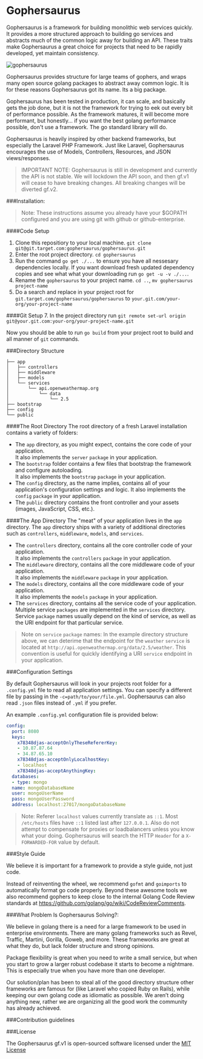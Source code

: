 Gophersaurus
=============================

Gophersaurus is a framework for building monolithic web services quickly. It provides a more structured approach to building go services and abstracts much of the common logic away for building an API.  These traits make Gophersaurus a great choice for projects that need to be rapidly developed, yet maintain consistency.  

![gophersaurus](https://git.target.com/gophersaurus/art/raw/master/gophersaurus.png)

Gophersaurus provides structure for large teams of gophers, and wraps many open source golang packages to abstract away common logic.  It is for these reasons Gophersaurus got its name.  Its a big package.

Gophersaurus has been tested in production, it can scale, and basically gets the job done, but it is not the framework for trying to eek out every bit of performance possible.  As the framework matures, it will become more performant, but honestly... if you want the best golang performance possible, don't use a framework.  The go standard library will do.  

Gophersaurus is heavily inspired by other backend frameworks, but especially the Laravel PHP Framework.  Just like Laravel, Gophersaurus encourages the use of Models, Controllers, Resources, and JSON views/responses.

> IMPORTANT NOTE: Gophersaurus is still in development and currently the API is not stable.  We will lockdown the API soon, and then gf.v1 will cease to have breaking changes.  All breaking changes will be diverted gf.v2.

###Installation:

> Note: These instructions assume you already have your $GOPATH configured and you are using git with github or github-enterprise.

####Code Setup
1. Clone this repositiory to your local machine. `git clone git@git.target.com:gophersaurus/gophersaurus.git`
2. Enter the root project directory. `cd gophersaurus`
4. Run the command `go get ./...` to ensure you have all nessesary dependencies locally.  If you want download fresh updated dependency copies and see what what your downloading run `go get -u -v ./...`.
5. Rename the `gophersaurus` to your project name. `cd ..`, `mv gophersaurus project-name`
6. Do a search and replace in your project root for `git.target.com/gophersaurus/gophersaurus` to `your.git.com/your-org/your-project-name`

####Git Setup
7. In the project directory run `git remote set-url origin git@your.git.com:your-org/your-project-name.git`

Now you should be able to run `go build` from your project root to build and all manner of `git` commands.

###Directory Structure

```
├── app
│   ├── controllers
│   ├── middleware
│   ├── models
│   └── services
│       └── api.openweathermap.org
│           └── data
│               └── 2.5
├── bootstrap
├── config
└── public
```

####The Root Directory
The root directory of a fresh Laravel installation contains a variety of folders:

* The `app` directory, as you might expect, contains the core code of your application.  
  It also implements the `server` `package` in your application.
* The `bootstrap` folder contains a few files that bootstrap the framework and configure autoloading.  
  It also implements the `bootstrap` `package` in your application.
* The `config` directory, as the name implies, contains all of your application's configuration settings and logic.
  It also implements the `config` `package` in your application.
* The `public` directory contains the front controller and your assets (images, JavaScript, CSS, etc.).

####The App Directory
The "meat" of your application lives in the `app` directory. The `app` directory ships with a variety of additional directories such as `controllers`, `middleware`, `models`, and `services`.

* The `controllers` directory, contains all the core controller code of your application.  
  It also implements the `controllers` `package` in your application.
* The `middleware` directory, contains all the core middleware code of your application.  
  It also implements the `middleware` `package` in your application.
* The `models` directory, contains all the core middleware code of your application.  
  It also implements the `models` `package` in your application.
* The `services` directory, contains all the service code of your application.  
  Multiple service `packages` are implemented in the `services` directory.  Service `package` names usually depend on the kind of service, as well as the URI endpoint for that particular service.  
  
> Note on `service` `package` names: In the example directory structure above, we can deterime that the endpoint for the `weather` `service` is located at `http://api.openweathermap.org/data/2.5/weather`.  This convention is useful for quickly identifying a URI `service` endpoint in your application.

###Configuration Settings

By default Gophersaurus will look in your projects root folder for a `.config.yml` file to read all application settings.  You can specify a different file by passing in the `-c=path/to/your/file.yml`.  Gophersaurus can also read `.json` files instead of `.yml` if you prefer.  

An example `.config.yml` configuration file is provided below:

```YAML
config:
  port: 8080
  keys:
    x78348djas-acceptOnlyTheseRefererKey:
    - 10.87.87.64
    - 34.87.65.10
    x78348djas-acceptOnlyLocalhostKey:
    - localhost
    x78348djas-acceptAnythingKey:
  databases:
  - type: mongo
  name: mongoDatabaseName
  user: mongoUserName
  pass: mongoUserPassword
  address: localhost:27017/mongoDatabaseName
```

> Note: Referer `localhost` values currently translate as `::1`.  Most `/etc/hosts` files have `::1` listed last after `127.0.0.1`.  Also do not attempt to compensate for proxies or loadbalancers unless you know what your doing.  Gophersaurus will search the HTTP `Header` for a `X-FORWARDED-FOR` value by default.

###Style Guide

We believe it is important for a framework to provide a style guide, not just code.  

Instead of reinventing the wheel, we recommend `gofmt` and `goimports` to automatically format go code properly.  Beyond these awesome tools we also recommend gophers to keep close to the internal Golang Code Review standards at https://github.com/golang/go/wiki/CodeReviewComments.

###What Problem Is Gophersaurus Solving?:

We believe in golang there is a need for a large framework to be used in enterprise environments. There are many golang frameworks such as Revel, Traffic, Martini, Gorilla, Goweb, and more. These frameworks are great at what they do, but lack folder structure and strong opinions.

Package flexibility is great when you need to write a small service, but when you start to grow a larger robust codebase it starts to become a nightmare. This is especially true when you have more than one developer.

Our solution/plan has been to steal all of the good directory structure other frameworks are famous for (like Laravel who copied Ruby on Rails), while keeping our own golang code as idiomatic as possible. We aren’t doing anything new, rather we are organizing all the good work the community has already achieved.

###Contribution guidelines

###License

The Gophersaurus gf.v1 is open-sourced software licensed under the [MIT License](http://opensource.org/licenses/MIT)
